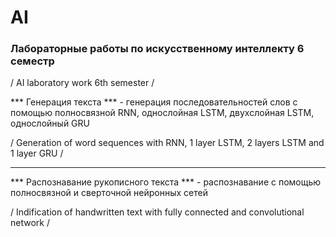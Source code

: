 # AI
### Лабораторные работы по искусственному интеллекту 6 семестр

/ AI laboratory work 6th semester /

*** Генерация текста *** - генерация последовательностей слов с помощью полносвязной RNN, однослойная LSTM, двухслойная LSTM, однослойный GRU

/ Generation of word sequences with RNN, 1 layer LSTM, 2 layers LSTM and 1 layer GRU /

***

*** Распознавание рукописного текста *** - распознавание с помощью полносвязной и сверточной нейронных сетей

/ Indification of handwritten text with fully connected and convolutional network /
